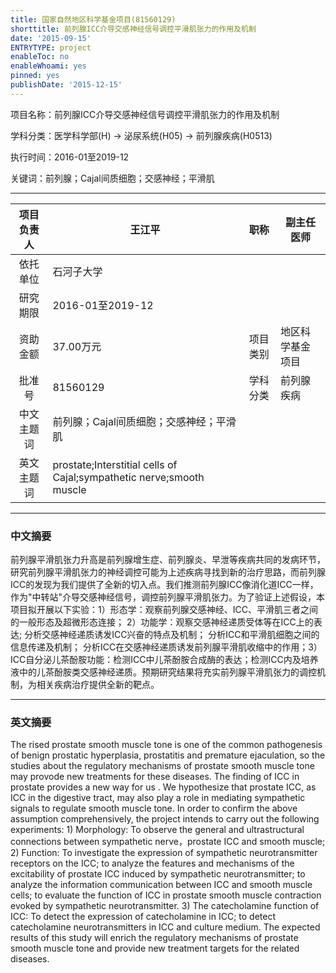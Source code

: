 ```yaml
---
title: 国家自然地区科学基金项目(81560129)
shorttitle: 前列腺ICC介导交感神经信号调控平滑肌张力的作用及机制
date: '2015-09-15'
ENTRYTYPE: project
enableToc: no
enableWhoami: yes
pinned: yes
publishDate: '2015-12-15'
---
```


项目名称：前列腺ICC介导交感神经信号调控平滑肌张力的作用及机制

学科分类：医学科学部(H) -\> 泌尿系统(H05) -\> 前列腺疾病(H0513)

执行时间：2016-01至2019-12

关键词：前列腺；Cajal间质细胞；交感神经；平滑肌

---

| 项目负责人 | 王江平                                                               |   职称   | 副主任医师       |
|:----------:|----------------------------------------------------------------------|:--------:|------------------|
|  依托单位  | 石河子大学                                                           |          |                  |
|  研究期限  | 2016-01至2019-12                                                     |          |                  |
|  资助金额  | 37.00万元                                                            | 项目类别 | 地区科学基金项目 |
|   批准号   | 81560129                                                             | 学科分类 | 前列腺疾病       |
| 中文主题词 | 前列腺；Cajal间质细胞；交感神经；平滑肌                              |          |                  |
| 英文主题词 | prostate;Interstitial cells of Cajal;sympathetic nerve;smooth muscle |          |                  |

---

### 中文摘要

前列腺平滑肌张力升高是前列腺增生症、前列腺炎、早泄等疾病共同的发病环节，研究前列腺平滑肌张力的神经调控可能为上述疾病寻找到新的治疗思路，而前列腺ICC的发现为我们提供了全新的切入点。我们推测前列腺ICC像消化道ICC一样，作为"中转站"介导交感神经信号，调控前列腺平滑肌张力。为了验证上述假设，本项目拟开展以下实验：1）形态学：观察前列腺交感神经、ICC、平滑肌三者之间的一般形态及超微形态连接； 2）功能学：观察交感神经递质受体等在ICC上的表达; 分析交感神经递质诱发ICC兴奋的特点及机制； 分析ICC和平滑肌细胞之间的信息传递及机制； 分析ICC在交感神经递质诱发前列腺平滑肌收缩中的作用；3）ICC自分泌儿茶酚胺功能：检测ICC中儿茶酚胺合成酶的表达；检测ICC内及培养液中的儿茶酚胺类交感神经递质。预期研究结果将充实前列腺平滑肌张力的调控机制，为相关疾病治疗提供全新的靶点。

---

### 英文摘要

The rised prostate smooth muscle tone is one of the common pathogenesis of benign prostatic hyperplasia, prostatitis and premature ejaculation, so the studies about the regulatory mechanisms of prostate smooth muscle tone may provode new treatments for these diseases. The finding of ICC in prostate provides a new way for us . We hypothesize that prostate ICC, as ICC in the digestive tract, may also play a role in mediating sympathetic signals to regulate smooth muscle tone. In order to confirm the above assumption comprehensively, the project intends to carry out the following experiments: 1) Morphology: To observe the general and ultrastructural connections between sympathetic nerve，prostate ICC and smooth muscle; 2) Function: To investigate the expression of sympathetic neurotransmitter receptors on the ICC; to analyze the features and mechanisms of the excitability of prostate ICC induced by sympathetic neurotransmitter; to analyze the information communication between ICC and smooth muscle cells; to evaluate the function of ICC in prostate smooth muscle contraction evoked by sympathetic neurotransmitter. 3) The catecholamine function of ICC: To detect the expression of catecholamine in ICC; to detect catecholamine neurotransmitters in ICC and culture medium. The expected results of this study will enrich the regulatory mechanisms of prostate smooth muscle tone and provide new treatment targets for the related diseases.
